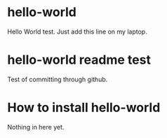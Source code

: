 # hello-world
Hello World test.
Just add this line on my laptop.
# hello-world readme test

Test of committing through github.

# How to install hello-world

Nothing in here yet.
